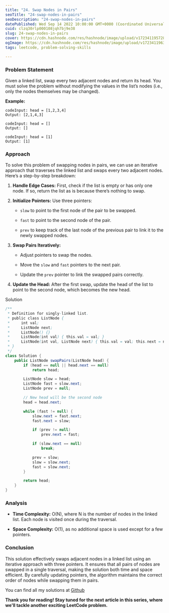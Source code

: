 ```yaml
---
title: "24. Swap Nodes in Pairs"
seoTitle: "24-swap-nodes-in-pairs"
seoDescription: "24-swap-nodes-in-pairs"
datePublished: Wed Sep 14 2022 10:00:00 GMT+0000 (Coordinated Universal Time)
cuid: clzq30rlp000108jqh7bj9e38
slug: 24-swap-nodes-in-pairs
cover: https://cdn.hashnode.com/res/hashnode/image/upload/v1723411957288/1e467721-e528-4e4a-8a17-cbd6187a815d.jpeg
ogImage: https://cdn.hashnode.com/res/hashnode/image/upload/v1723411963267/fac3698e-bd04-4f18-94cb-c04af97d272f.jpeg
tags: leetcode, problem-solving-skills

---
```


### Problem Statement

Given a linked list, swap every two adjacent nodes and return its head. You must solve the problem without modifying the values in the list’s nodes (i.e., only the nodes themselves may be changed).

**Example:**

```plaintext
codeInput: head = [1,2,3,4]
Output: [2,1,4,3]
```

```plaintext
codeInput: head = []
Output: []
```

```plaintext
codeInput: head = [1]
Output: [1]
```

### Approach

To solve this problem of swapping nodes in pairs, we can use an iterative approach that traverses the linked list and swaps every two adjacent nodes. Here’s a step-by-step breakdown:

1. **Handle Edge Cases:** First, check if the list is empty or has only one node. If so, return the list as is because there’s nothing to swap.
    
2. **Initialize Pointers:** Use three pointers:
    
    * `slow` to point to the first node of the pair to be swapped.
        
    * `fast` to point to the second node of the pair.
        
    * `prev` to keep track of the last node of the previous pair to link it to the newly swapped nodes.
        
3. **Swap Pairs Iteratively:**
    
    * Adjust pointers to swap the nodes.
        
    * Move the `slow` and `fast` pointers to the next pair.
        
    * Update the `prev` pointer to link the swapped pairs correctly.
        
4. **Update the Head:** After the first swap, update the head of the list to point to the second node, which becomes the new head.
    

Solution

```java
/**
 * Definition for singly-linked list.
 * public class ListNode {
 *     int val;
 *     ListNode next;
 *     ListNode() {}
 *     ListNode(int val) { this.val = val; }
 *     ListNode(int val, ListNode next) { this.val = val; this.next = next; }
 * }
 */
class Solution {
    public ListNode swapPairs(ListNode head) {
        if (head == null || head.next == null)
            return head;

        ListNode slow = head;
        ListNode fast = slow.next;
        ListNode prev = null;

        // New head will be the second node
        head = head.next;

        while (fast != null) {
            slow.next = fast.next;
            fast.next = slow;

            if (prev != null)
                prev.next = fast;

            if (slow.next == null)
                break;

            prev = slow;
            slow = slow.next;
            fast = slow.next;
        }

        return head;
    }
}
```

### Analysis

* **Time Complexity:** O(N), where N is the number of nodes in the linked list. Each node is visited once during the traversal.
    
* **Space Complexity:** O(1), as no additional space is used except for a few pointers.
    

### Conclusion

This solution effectively swaps adjacent nodes in a linked list using an iterative approach with three pointers. It ensures that all pairs of nodes are swapped in a single traversal, making the solution both time and space efficient. By carefully updating pointers, the algorithm maintains the correct order of nodes while swapping them in pairs.

You can find all my solutions at [Github](https://github.com/salah-jr/My-leetCode-solutions/tree/main/src/com/salah)

**Thank you for reading! Stay tuned for the next article in this series, where we'll tackle another exciting LeetCode problem.**